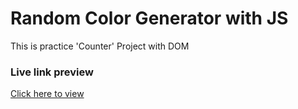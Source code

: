 # Random Color Generator with JS

This is practice 'Counter' Project with DOM

### Live link preview
<a target="_blank" href="https://hihabib.github.io/random-color-generate/">Click here to view</a>
